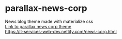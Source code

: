 # parallax-news-corp
News blog theme made with materialize css <br>
[Link to parallax news corp theme](https://it-services-web-dev.netlify.com/travel.html) <br>
https://it-services-web-dev.netlify.com/news-corp.html
